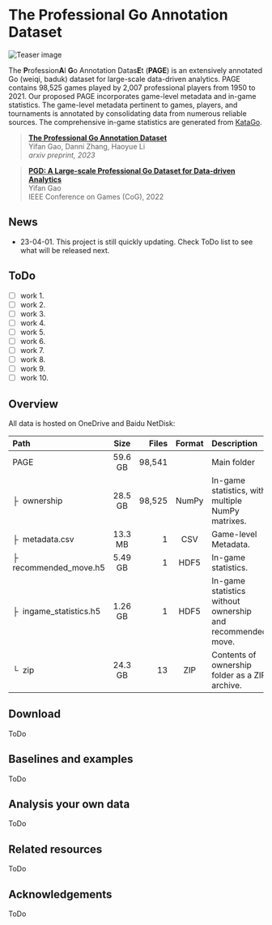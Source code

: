 # The Professional Go Annotation Dataset

![Teaser image](./assets/PAGE.png)

The **P**rofession**A**l **G**o Annotation Datas**E**t (**PAGE**) is an extensively annotated Go (weiqi, baduk) dataset for large-scale data-driven analytics. PAGE contains 98,525 games played by 2,007 professional players from 1950 to 2021. Our proposed PAGE incorporates game-level metadata and in-game statistics. The game-level metadata pertinent to games, players, and tournaments is annotated by consolidating data from numerous reliable sources. The comprehensive in-game statistics are generated from [KataGo](https://github.com/lightvector/KataGo).

> **[The Professional Go Annotation Dataset](https://arxiv.org/abs/2211.01559)**<br>
> Yifan Gao, Danni Zhang, Haoyue Li<br>
> *arxiv preprint, 2023*

> **[PGD: A Large-scale Professional Go Dataset for Data-driven Analytics](https://ieeexplore.ieee.org/abstract/document/9893704)**<br>
> Yifan Gao<br>
> IEEE Conference on Games (CoG), 2022

## News
- 23-04-01. This project is still quickly updating. Check ToDo list to see what will be released next.

## ToDo
- [ ] work 1.
- [ ] work 2.
- [ ] work 3.
- [ ] work 4.
- [ ] work 5.
- [ ] work 6.
- [ ] work 7.
- [ ] work 8.
- [ ] work 9.
- [ ] work 10.

## Overview
All data is hosted on OneDrive and Baidu NetDisk:

| Path | Size | Files | Format | Description
| :---- | :---: | ----: | :----: | :----------
| PAGE | 59.6 GB | 98,541 | | Main folder
| &boxvr;&nbsp; ownership | 28.5 GB | 98,525 | NumPy | In-game statistics, with multiple NumPy matrixes.
| &boxvr;&nbsp; metadata.csv | 13.3 MB | 1 | CSV | Game-level Metadata.
| &boxvr;&nbsp; recommended_move.h5 | 5.49 GB | 1 | HDF5 | In-game statistics.
| &boxvr;&nbsp; ingame_statistics.h5 | 1.26 GB | 1 | HDF5 | In-game statistics without ownership and recommended move.
| &boxur;&nbsp; zip | 24.3 GB | 13 | ZIP | Contents of ownership folder as a ZIP archive.

## Download
ToDo

## Baselines and examples
ToDo

## Analysis your own data
ToDo

## Related resources
ToDo

## Acknowledgements
ToDo